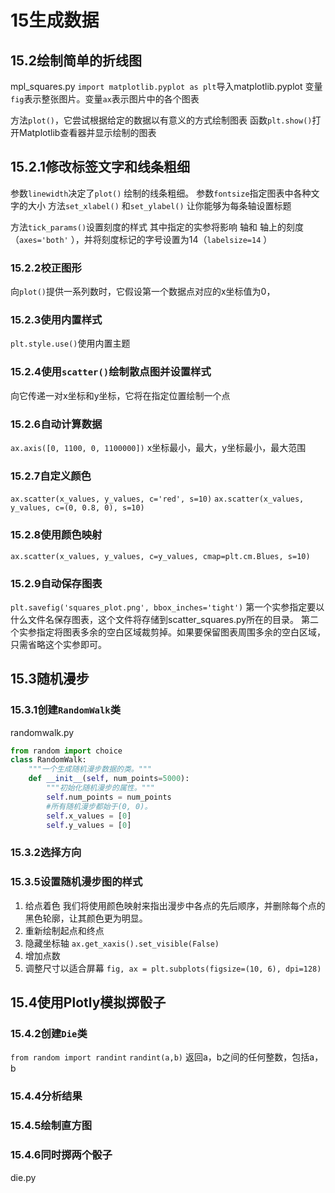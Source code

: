 # 15生成数据

## 15.2绘制简单的折线图
mpl_squares.py
`import matplotlib.pyplot as plt`导入matplotlib.pyplot
变量`fig`表示整张图片。变量`ax`表示图片中的各个图表

方法`plot()`，它尝试根据给定的数据以有意义的方式绘制图表
函数`plt.show()`打开Matplotlib查看器并显示绘制的图表

## 15.2.1修改标签文字和线条粗细
参数`linewidth`决定了`plot()` 绘制的线条粗细。
参数`fontsize`指定图表中各种文字的大小
方法`set_xlabel()` 和`set_ylabel()` 让你能够为每条轴设置标题

方法`tick_params()`设置刻度的样式
其中指定的实参将影响 轴和 轴上的刻度（`axes='both'` ），并将刻度标记的字号设置为14（`labelsize=14` ）

### 15.2.2校正图形
向`plot()`提供一系列数时，它假设第一个数据点对应的x坐标值为0，

### 15.2.3使用内置样式
`plt.style.use()`使用内置主题

### 15.2.4使用`scatter()`绘制散点图并设置样式
向它传递一对x坐标和y坐标，它将在指定位置绘制一个点

### 15.2.6自动计算数据
`ax.axis([0, 1100, 0, 1100000])`
x坐标最小，最大，y坐标最小，最大范围

### 15.2.7自定义颜色
`ax.scatter(x_values, y_values, c='red', s=10)`
`ax.scatter(x_values, y_values, c=(0, 0.8, 0), s=10)`

### 15.2.8使用颜色映射
`ax.scatter(x_values, y_values, c=y_values, cmap=plt.cm.Blues, s=10)`

### 15.2.9自动保存图表
`plt.savefig('squares_plot.png', bbox_inches='tight')`
第一个实参指定要以什么文件名保存图表，这个文件将存储到scatter_squares.py所在的目录。
第二个实参指定将图表多余的空白区域裁剪掉。如果要保留图表周围多余的空白区域，只需省略这个实参即可。

## 15.3随机漫步

### 15.3.1创建`RandomWalk`类
randomwalk.py
```py
from random import choice
class RandomWalk:
    """一个生成随机漫步数据的类。"""
    def __init__(self, num_points=5000):
        """初始化随机漫步的属性。"""
        self.num_points = num_points
        #所有随机漫步都始于(0, 0)。
        self.x_values = [0]
        self.y_values = [0]
```
### 15.3.2选择方向

### 15.3.5设置随机漫步图的样式
1. 给点着色
   我们将使用颜色映射来指出漫步中各点的先后顺序，并删除每个点的黑色轮廓，让其颜色更为明显。
2. 重新绘制起点和终点
3. 隐藏坐标轴
   `ax.get_xaxis().set_visible(False)`
4. 增加点数
5. 调整尺寸以适合屏幕
   `fig, ax = plt.subplots(figsize=(10, 6), dpi=128)`

## 15.4使用Plotly模拟掷骰子

### 15.4.2创建`Die`类
`from random import randint`
`randint(a,b)`
返回a，b之间的任何整数，包括a，b

### 15.4.4分析结果

### 15.4.5绘制直方图

### 15.4.6同时掷两个骰子
die.py